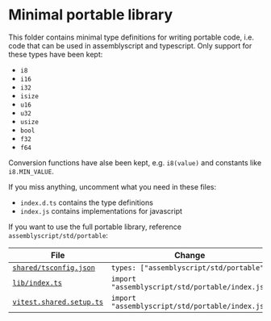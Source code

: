 # Minimal portable library

This folder contains minimal type definitions for writing portable code, i.e. code that can be used in assemblyscript and typescript.
Only support for these types have been kept:

- `i8`
- `i16`
- `i32`
- `isize`
- `u16`
- `u32`
- `usize`
- `bool`
- `f32`
- `f64`

Conversion functions have alse been kept, e.g. `i8(value)` and constants like `i8.MIN_VALUE`.

If you miss anything, uncomment what you need in these files:

- `index.d.ts` contains the type definitions
- `index.js` contains implementations for javascript

If you want to use the full portable library, reference `assemblyscript/std/portable`:

| File                                                  | Change                                          |
| ----------------------------------------------------- | ----------------------------------------------- |
| [`shared/tsconfig.json`](../shared/tsconfig.json)     | `types: ["assemblyscript/std/portable"]`        |
| [`lib/index.ts`](../lib/index.ts)                     | `import "assemblyscript/std/portable/index.js"` |
| [`vitest.shared.setup.ts`](../vitest.shared.setup.ts) | `import "assemblyscript/std/portable/index.js"` |
